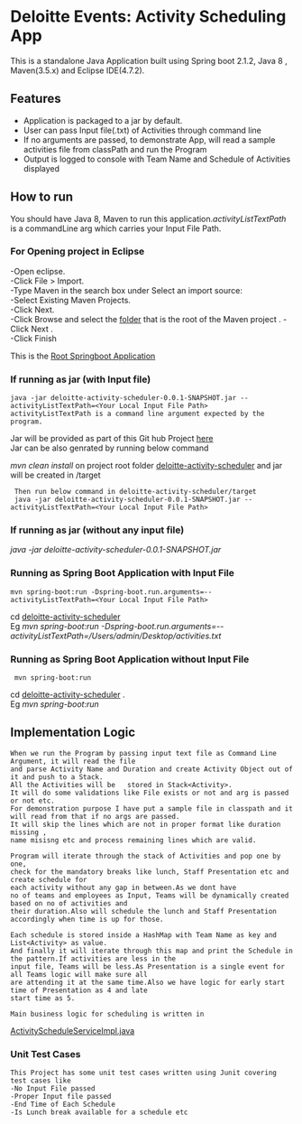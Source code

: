 # Deloitte Events: Activity Scheduling App

This is a standalone Java Application built using Spring boot 2.1.2, Java 8 , Maven(3.5.x) and Eclipse IDE(4.7.2).

## Features
- Application is packaged to a jar by default.
- User can pass Input file(.txt) of Activities through command line
- If no arguments are passed, to demonstrate App, will read a sample activities
   file from classPath and run the Program
- Output is logged to console with Team Name and Schedule of Activities displayed

## How to run

   You should have Java 8, Maven to run this application.*activityListTextPath* is a commandLine arg 
   which carries your Input File Path.
    
### For Opening project in Eclipse
   
   -Open eclipse.  
   -Click File > Import.  
   -Type Maven in the search box under Select an import source:  
   -Select Existing Maven Projects.  
   -Click Next.  
   -Click Browse and select the [folder](deloitte-activity-scheduler) that is the root of the Maven project .
   -Click Next .  
   -Click Finish
   
   This is the [Root Springboot Application](deloitte-activity-scheduler/src/main/java/com/deloitte/events/deloitteactivityscheduler/DeloitteActivitySchedulerApplication.java)  

### If running as jar (with Input file)
    java -jar deloitte-activity-scheduler-0.0.1-SNAPSHOT.jar --activityListTextPath=<Your Local Input File Path>     
    activityListTextPath is a command line argument expected by the program.
  Jar will be provided as part of this Git hub Project [here](runnable_jar)  
   Jar can be also genrated by running below command
    
   *mvn clean install* on project root folder [deloitte-activity-scheduler](deloitte-activity-scheduler) and jar will be created in /target
   
     Then run below command in deloitte-activity-scheduler/target 
     java -jar deloitte-activity-scheduler-0.0.1-SNAPSHOT.jar --activityListTextPath=<Your Local Input File Path> 
    
### If running as jar (without any input file)
   *java -jar deloitte-activity-scheduler-0.0.1-SNAPSHOT.jar*
    
### Running as Spring Boot Application with Input File
    mvn spring-boot:run -Dspring-boot.run.arguments=--activityListTextPath=<Your Local Input File Path> 
    
  cd [deloitte-activity-scheduler](deloitte-activity-scheduler)   
 Eg  *mvn spring-boot:run -Dspring-boot.run.arguments=--activityListTextPath=/Users/admin/Desktop/activities.txt*
    
### Running as Spring Boot Application without Input File
     mvn spring-boot:run
   
   cd [deloitte-activity-scheduler](deloitte-activity-scheduler) .  
 Eg    *mvn spring-boot:run* 
    
    
## Implementation Logic
    When we run the Program by passing input text file as Command Line Argument, it will read the file 
    and parse Activity Name and Duration and create Activity Object out of it and push to a Stack. 
    All the Activities will be   stored in Stack<Activity>. 
    It will do some validations like File exists or not and arg is passed or not etc. 
    For demonstration purpose I have put a sample file in classpath and it will read from that if no args are passed. 
    It will skip the lines which are not in proper format like duration missing , 
    name misisng etc and process remaining lines which are valid.
    
    Program will iterate through the stack of Activities and pop one by one, 
    check for the mandatory breaks like lunch, Staff Presentation etc and create schedule for 
    each activity without any gap in between.As we dont have 
    no of teams and employees as Input, Teams will be dynamically created based on no of activities and  
    their duration.Also will schedule the lunch and Staff Presentation accordingly when time is up for those.
    
    Each schedule is stored inside a HashMap with Team Name as key and List<Activity> as value.
    And finally it will iterate through this map and print the Schedule in the pattern.If activities are less in the 
    input file, Teams will be less.As Presentation is a single event for all Teams logic will make sure all 
    are attending it at the same time.Also we have logic for early start time of Presentation as 4 and late 
    start time as 5.
   
    Main business logic for scheduling is written in
   
   [ActivityScheduleServiceImpl.java](deloitte-activity-scheduler/src/main/java/com/deloitte/events/deloitteactivityscheduler/service/)
    
  ### Unit Test Cases
    This Project has some unit test cases written using Junit covering test cases like
    -No Input File passed
    -Proper Input file passed
    -End Time of Each Schedule
    -Is Lunch break available for a schedule etc
    
      
  

    
    
    
    

    
